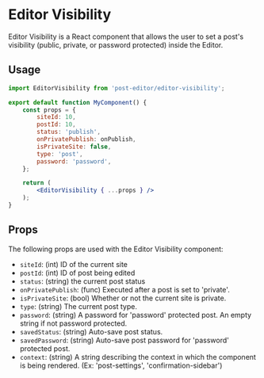 Editor Visibility
=================

Editor Visibility is a React component that allows the user to set a post's visibility (public, private, or password protected) inside the Editor.

## Usage

```jsx
import EditorVisibility from 'post-editor/editor-visibility';

export default function MyComponent() {
	const props = {
		siteId: 10,
		postId: 10,
		status: 'publish',
		onPrivatePublish: onPublish,
		isPrivateSite: false,
		type: 'post',
		password: 'password',
	};

	return (
		<EditorVisibility { ...props } />
	);
}
```

## Props

The following props are used with the Editor Visibility component:

- `siteId`: (int) ID of the current site
- `postId`: (int) ID of post being edited
- `status`: (string) the current post status
- `onPrivatePublish`: (func) Executed after a post is set to 'private'.
- `isPrivateSite`: (bool) Whether or not the current site is private.
- `type`: (string) The current post type.
- `password`: (string) A password for 'password' protected post. An empty string if not password protected.
- `savedStatus`: (string) Auto-save post status.
- `savedPassword`: (string) Auto-save post password for 'password' protected post.
- `context`: (string) A string describing the context in which the component is being rendered. (Ex: 'post-settings', 'confirmation-sidebar')

